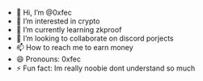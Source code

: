 - 👋 Hi, I’m @0xfec
- 👀 I’m interested in crypto
- 🌱 I’m currently learning zkproof
- 💞️ I’m looking to collaborate on discord porjects
- 📫 How to reach me to earn money
- 😄 Pronouns: 0xfec
- ⚡ Fun fact: Im really noobie dont understand so much

<!---
0xfec/0xfec is a ✨ special ✨ repository because its `README.md` (this file) appears on your GitHub profile.
You can click the Preview link to take a look at your changes.
--->
